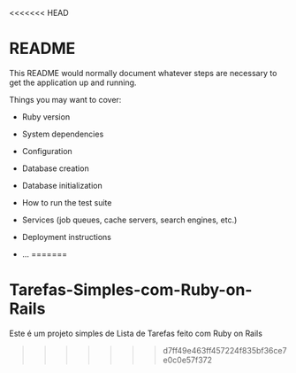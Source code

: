 <<<<<<< HEAD
# README

This README would normally document whatever steps are necessary to get the
application up and running.

Things you may want to cover:

* Ruby version

* System dependencies

* Configuration

* Database creation

* Database initialization

* How to run the test suite

* Services (job queues, cache servers, search engines, etc.)

* Deployment instructions

* ...
=======
# Tarefas-Simples-com-Ruby-on-Rails
Este é um projeto simples de Lista de Tarefas feito com Ruby on Rails
>>>>>>> d7ff49e463ff457224f835bf36ce7e0c0e57f372

